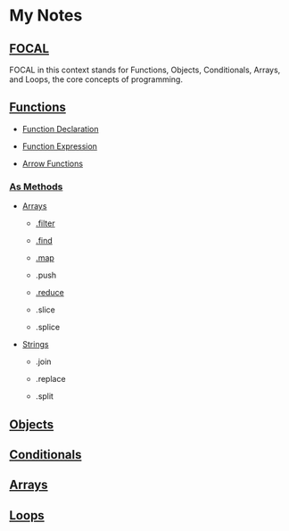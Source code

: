 # My Notes

## [FOCAL](/focal)

FOCAL in this context stands for Functions, Objects, Conditionals, Arrays, and Loops, the core concepts of programming. 

## [Functions](/focal/1.functions)

  * [Function Declaration](/focal/1.functions/function-declaration.js)

  * [Function Expression](/focal/1.functions/function-expression.js)

  * [Arrow Functions](/focal/1.functions/arrow-functions.js)

### [As Methods](/focal/1.functions/methods)

* [Arrays](/focal/1.functions/methods/arrays)

  * [.filter](/focal/1.functions/methods/arrays/filter.js)

  * [.find](/focal/1.functions/methods/arrays/find.js)

  * [.map](/focal/1.functions/methods/arrays/map.js)

  * .push

  * [.reduce](/focal/1.functions/methods/arrays/reduce1.js)

  * .slice

  * .splice

* [Strings](/focal/1.functions/methods/strings)

  * .join

  * .replace

  * .split


## [Objects](focal/2.objects)



## [Conditionals](/focal/3.conditionals)



## [Arrays](/focal/4.arrays)



## [Loops](/focal/5.loops)

